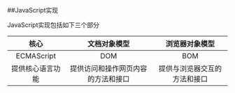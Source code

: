 ##JavaScript实现

JavaScript实现包括如下三个部分

|     核心     |      文档对象模型       |    浏览器对象模型     |
| :--------: | :---------------: | :------------: |
| ECMAScript |        DOM        |      BOM       |
|  提供核心语言功能  | 提供访问和操作网页内容的方法和接口 | 提供与浏览器交互的方法和接口 |

###  <script>元素属性

* async ：可选，表示应该立即下载脚本，但不应妨碍页面中的其他操作。

* defer：表示脚本可以延迟到文档完全被解析和显示之后再执行。

  延迟脚本：

  ```html
  <script type="text/javascript" defer="defer" src="example1.js"></script>
  ```

  异步脚本：

  ```html
  <script type="text/javascript" async src="example1.js"></script>
  ```

总结：

1. <script>的六种标签属性

2. script标签放置位置

   正常放置在页面后面，因js解析执行时会阻滞页面加载

   页面渲染有关的js要放前面

3. script引用外部文件可缓存，可维护

   内部文件减少链接数，提升性能